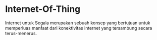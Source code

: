 # Internet-Of-Thing
Internet untuk Segala merupakan sebuah konsep yang bertujuan untuk memperluas manfaat dari konektivitas internet yang tersambung secara terus-menerus. 

